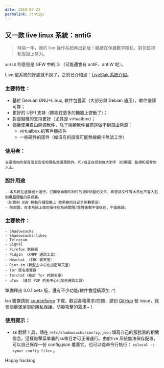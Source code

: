 ```yaml
---
date: 2018-07-22
permalink: /antig/
---
```


## 又一款 live linux 系統：antiG

> 時隔一年，我的 live 操作系統再出新版！繼續在保護數字隱私、對抗監視和取證上努力。

`antiG` 的意思是 GFW 中的 G （可能還會有 antiF、antiW 呢）。  

Live 型系統的好處就不說了，之前已介紹過：[LiveSlak 系統介紹](https://mdrights.github.io/os-observe/Liveslak-intro/)。

### 主要特性： 

- 基於 Devuan GNU+Linux, 軟件包豐富（大部分與 Debian 通用），軟件嚴謹可靠；
- 更好的 UEFI 支持（即能在更多的機器上啓動了）；
- 對虛擬機的支持更好（尤其是 virtualbox）；
- 儘量使用自由開源軟件，除了兩類軟件目前還做不到自由開源：
	- virtualbox 的客戶機插件  
	- 一些硬件的固件（如沒有的話很可能無線網卡無法工作）

### 使用者：
	主要面向的是有信息安全和隱私泄漏風險的、和/或正在受到強大對手（如黨國）監視和威脅的人士。  

### 設計用途   
	- 本系統在虛擬機上運行，打開來自郵件附件的或USB盤的文件，即使該文件有木馬也不會入駐到電腦硬盤的系統裏。  
	（刻錄到 USB 移動存儲設備上 效果相同且安全係數更高）
	- 防取證。在本系統上做的操作在系統關閉/重啓後都不復存在，不留痕跡。

### 主要軟件：
	- Shadowsocks
	- Shadowsocks-libev
	- Telegram
	- Signal
	- Firefox 瀏覽器
	- Pidgin （XMPP 通訊工具）
	- Hexchat （IRC 聊天室）
	- Riot.im（新型去中心化加密聊天室）
	- Tor 匿名瀏覽器
	- Torchat（基於 Tor 的聊天室）
	- uTox （基於 P2P 的去中心化加密通訊工具）

準備釋出 0.0.1 beta 版，還有不少功能/軟件會陸續添加 :^)

iso 鏡像請到 [sourceforge](https://sourceforge.net/projects/antig/) 下載，歡迎各種需求/問題，請到 [GitHub](https://github.com/mdrights/antiG) 發 issue，我會儘量滿足關於隱私保護、防範攻擊的需求~！

### 使用提示：

- ss 翻牆工具，請在 `/etc/shadowsocks/config.json` 填寫自己的服務器的相關信息。這樣點擊菜單裏的ss條目才可正確運行。由於live 系統無法保存配置，可以自己保存一份 config.json 覆蓋它。也可以從命令行執行： `sslocal -c <your config file>` 。    


Happy hacking
